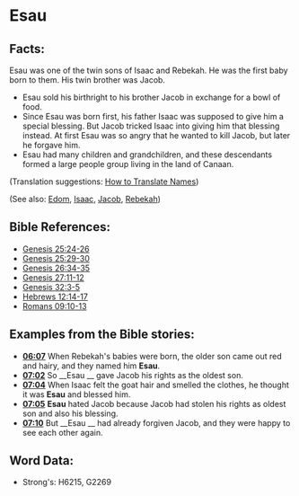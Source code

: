 # Esau #

## Facts: ##

Esau was one of the twin sons of Isaac and Rebekah. He was the first baby born to them. His twin brother was Jacob.

* Esau sold his birthright to his brother Jacob in exchange for a bowl of food.
* Since Esau was born first, his father Isaac was supposed to give him a special blessing. But Jacob tricked Isaac into giving him that blessing instead. At first Esau was so angry that he wanted to kill Jacob, but later he forgave him.
* Esau had many children and grandchildren, and these descendants formed a large people group living in the land of Canaan.

(Translation suggestions: [How to Translate Names](rc://en/ta/man/translate/translate-names))

(See also: [Edom](../names/edom.md), [Isaac](../names/isaac.md), [Jacob](../names/jacob.md), [Rebekah](../names/rebekah.md))

## Bible References: ##

* [Genesis 25:24-26](rc://en/tn/help/gen/25/24)
* [Genesis 25:29-30](rc://en/tn/help/gen/25/29)
* [Genesis 26:34-35](rc://en/tn/help/gen/26/34)
* [Genesis 27:11-12](rc://en/tn/help/gen/27/11)
* [Genesis 32:3-5](rc://en/tn/help/gen/32/03)
* [Hebrews 12:14-17](rc://en/tn/help/heb/12/14)
* [Romans 09:10-13](rc://en/tn/help/rom/09/10)

## Examples from the Bible stories: ##

* __[06:07](rc://en/tn/help/obs/06/07)__ When Rebekah's babies were born, the older son came out red and hairy, and they named him __Esau__.
* __[07:02](rc://en/tn/help/obs/07/02)__ So __Esau __ gave Jacob his rights as the oldest son.
* __[07:04](rc://en/tn/help/obs/07/04)__ When Isaac felt the goat hair and smelled the clothes, he thought it was __Esau__ and blessed him.
* __[07:05](rc://en/tn/help/obs/07/05)__ __Esau__ hated Jacob because Jacob had stolen his rights as oldest son and also his blessing.
* __[07:10](rc://en/tn/help/obs/07/10)__ But __Esau __ had already forgiven Jacob, and they were happy to see each other again.

## Word Data: ##

* Strong's: H6215, G2269
